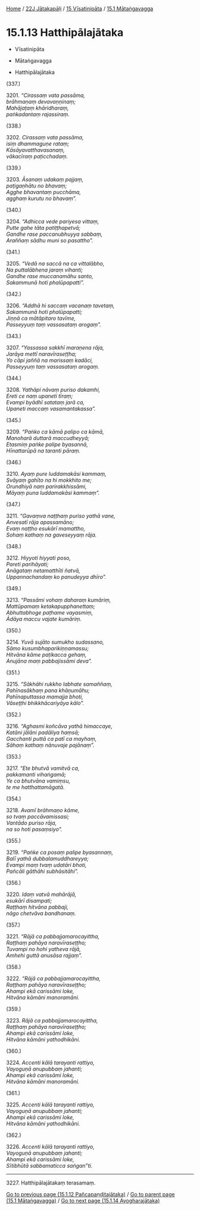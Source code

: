 
[Home](/) / [22J Jātakapāḷi](../../../22J.md) / [15 Vīsatinipāta](../../15.md) / [15.1 Mātaṅgavagga](../15.1.md)

# 15.1.13 Hatthipālajātaka

* Vīsatinipāta

* Mātaṅgavagga

* Hatthipālajātaka

(337.)

3201\. _“Cirassaṃ vata passāma,_  
_brāhmaṇaṃ devavaṇṇinaṃ;_  
_Mahājaṭaṃ khāridharaṃ,_  
_paṅkadantaṃ rajassiraṃ._  


(338.)

3202\. _Cirassaṃ vata passāma,_  
_isiṃ dhammaguṇe rataṃ;_  
_Kāsāyavatthavasanaṃ,_  
_vākacīraṃ paṭicchadaṃ._  


(339.)

3203\. _Āsanaṃ udakaṃ pajjaṃ,_  
_paṭigaṇhātu no bhavaṃ;_  
_Agghe bhavantaṃ pucchāma,_  
_agghaṃ kurutu no bhavaṃ”._  


(340.)

3204\. _“Adhicca vede pariyesa vittaṃ,_  
_Putte gahe tāta patiṭṭhapetvā;_  
_Gandhe rase paccanubhuyya sabbaṃ,_  
_Araññaṃ sādhu muni so pasattho”._  


(341.)

3205\. _“Vedā na saccā na ca vittalābho,_  
_Na puttalābhena jaraṃ vihanti;_  
_Gandhe rase muccanamāhu santo,_  
_Sakammunā hoti phalūpapatti”._  


(342.)

3206\. _“Addhā hi saccaṃ vacanaṃ tavetaṃ,_  
_Sakammunā hoti phalūpapatti;_  
_Jiṇṇā ca mātāpitaro tavīme,_  
_Passeyyuṃ taṃ vassasataṃ arogaṃ”._  


(343.)

3207\. _“Yassassa sakkhī maraṇena rāja,_  
_Jarāya mettī naravīraseṭṭha;_  
_Yo cāpi jaññā na marissaṃ kadāci,_  
_Passeyyuṃ taṃ vassasataṃ arogaṃ._  


(344.)

3208\. _Yathāpi nāvaṃ puriso dakamhi,_  
_Ereti ce naṃ upaneti tīraṃ;_  
_Evampi byādhī satataṃ jarā ca,_  
_Upaneti maccaṃ vasamantakassa”._  


(345.)

3209\. _“Paṅko ca kāmā palipo ca kāmā,_  
_Manoharā duttarā maccudheyyā;_  
_Etasmiṃ paṅke palipe byasannā,_  
_Hīnattarūpā na taranti pāraṃ._  


(346.)

3210\. _Ayaṃ pure luddamakāsi kammaṃ,_  
_Svāyaṃ gahīto na hi mokkhito me;_  
_Orundhiyā naṃ parirakkhissāmi,_  
_Māyaṃ puna luddamakāsi kammaṃ”._  


(347.)

3211\. _“Gavaṃva naṭṭhaṃ puriso yathā vane,_  
_Anvesatī rāja apassamāno;_  
_Evaṃ naṭṭho esukārī mamattho,_  
_Sohaṃ kathaṃ na gaveseyyaṃ rāja._  


(348.)

3212\. _Hiyyoti hiyyati poso,_  
_Pareti parihāyati;_  
_Anāgataṃ netamatthīti ñatvā,_  
_Uppannachandaṃ ko panudeyya dhīro”._  


(349.)

3213\. _“Passāmi vohaṃ daharaṃ kumāriṃ,_  
_Mattūpamaṃ ketakapupphanettaṃ;_  
_Abhuttabhoge paṭhame vayasmiṃ,_  
_Ādāya maccu vajate kumāriṃ._  


(350.)

3214\. _Yuvā sujāto sumukho sudassano,_  
_Sāmo kusumbhaparikiṇṇamassu;_  
_Hitvāna kāme paṭikacca gehaṃ,_  
_Anujāna maṃ pabbajissāmi deva”._  


(351.)

3215\. _“Sākhāhi rukkho labhate samaññaṃ,_  
_Pahīnasākhaṃ pana khāṇumāhu;_  
_Pahīnaputtassa mamajja bhoti,_  
_Vāseṭṭhi bhikkhācariyāya kālo”._  


(352.)

3216\. _“Aghasmi koñcāva yathā himaccaye,_  
_Katāni jālāni padāliya haṃsā;_  
_Gacchanti puttā ca patī ca mayhaṃ,_  
_Sāhaṃ kathaṃ nānuvaje pajānaṃ”._  


(353.)

3217\. _“Ete bhutvā vamitvā ca,_  
_pakkamanti vihaṅgamā;_  
_Ye ca bhutvāna vamiṃsu,_  
_te me hatthattamāgatā._  


(354.)

3218\. _Avamī brāhmaṇo kāme,_  
_so tvaṃ paccāvamissasi;_  
_Vantādo puriso rāja,_  
_na so hoti pasaṃsiyo”._  


(355.)

3219\. _“Paṅke ca posaṃ palipe byasannaṃ,_  
_Balī yathā dubbalamuddhareyya;_  
_Evampi maṃ tvaṃ udatāri bhoti,_  
_Pañcāli gāthāhi subhāsitāhi”._  


(356.)

3220\. _Idaṃ vatvā mahārājā,_  
_esukārī disampati;_  
_Raṭṭhaṃ hitvāna pabbaji,_  
_nāgo chetvāva bandhanaṃ._  


(357.)

3221\. _“Rājā ca pabbajjamarocayittha,_  
_Raṭṭhaṃ pahāya naravīraseṭṭho;_  
_Tuvampi no hohi yatheva rājā,_  
_Amhehi guttā anusāsa rajjaṃ”._  


(358.)

3222\. _“Rājā ca pabbajjamarocayittha,_  
_Raṭṭhaṃ pahāya naravīraseṭṭho;_  
_Ahampi ekā carissāmi loke,_  
_Hitvāna kāmāni manoramāni._  


(359.)

3223\. _Rājā ca pabbajjamarocayittha,_  
_Raṭṭhaṃ pahāya naravīraseṭṭho;_  
_Ahampi ekā carissāmi loke,_  
_Hitvāna kāmāni yathodhikāni._  


(360.)

3224\. _Accenti kālā tarayanti rattiyo,_  
_Vayoguṇā anupubbaṃ jahanti;_  
_Ahampi ekā carissāmi loke,_  
_Hitvāna kāmāni manoramāni._  


(361.)

3225\. _Accenti kālā tarayanti rattiyo,_  
_Vayoguṇā anupubbaṃ jahanti;_  
_Ahampi ekā carissāmi loke,_  
_Hitvāna kāmāni yathodhikāni._  


(362.)

3226\. _Accenti kālā tarayanti rattiyo,_  
_Vayoguṇā anupubbaṃ jahanti;_  
_Ahampi ekā carissāmi loke,_  
_Sītibhūtā sabbamaticca saṅgan”ti._  


---

3227\. Hatthipālajātakaṃ terasamaṃ.



[Go to previous page (15.1.12 Pañcapaṇḍitajātaka)](15.1.12.md) / [Go to parent page (15.1 Mātaṅgavagga)](../15.1.md) / [Go to next page (15.1.14 Ayogharajātaka)](15.1.14.md)


